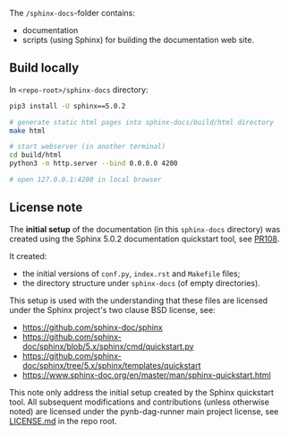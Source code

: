 The `/sphinx-docs`-folder contains:
- documentation
- scripts (using Sphinx) for building the documentation web site.

## Build locally
In `<repo-root>/sphinx-docs` directory:

```bash
pip3 install -U sphinx==5.0.2

# generate static html pages into sphinx-docs/build/html directory
make html

# start webserver (in another terminal)
cd build/html
python3 -m http.server --bind 0.0.0.0 4200

# open 127.0.0.1:4200 in local browser
```

## License note
The **initial setup** of the documentation (in this `sphinx-docs`
directory) was created using the Sphinx 5.0.2 documentation quickstart tool,
see [PR108](https://github.com/pynb-dag-runner/pynb-dag-runner/pull/108).

It created:
- the initial versions of `conf.py`, `index.rst` and `Makefile` files;
- the directory structure under `sphinx-docs` (of empty directories).

This setup is used with the understanding that these files are licensed
under the Sphinx project's two clause BSD license, see:

- https://github.com/sphinx-doc/sphinx
- https://github.com/sphinx-doc/sphinx/blob/5.x/sphinx/cmd/quickstart.py
- https://github.com/sphinx-doc/sphinx/tree/5.x/sphinx/templates/quickstart
- https://www.sphinx-doc.org/en/master/man/sphinx-quickstart.html

This note only address the initial setup created by the Sphinx quickstart tool.
All subsequent modifications and contributions (unless otherwise noted) are
licensed under the pynb-dag-runner main project license, see
[LICENSE.md](../LICENSE.md) in the repo root.
